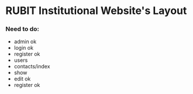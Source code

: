 # RUBIT Institutional Website's Layout

### Need to do:
- admin ok
- login ok
- register ok
- users
- contacts/index
- show
- edit ok
- register ok